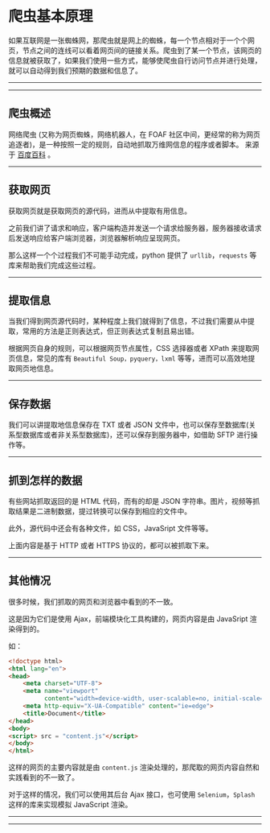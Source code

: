 # 爬虫基本原理

如果互联网是一张蜘蛛网，那爬虫就是网上的蜘蛛，每一个节点相对于一个个网页，节点之间的连线可以看着网页间的链接关系。爬虫到了某一个节点，该网页的信息就被获取了，如果我们使用一些方式，能够使爬虫自行访问节点并进行处理，就可以自动得到我们预期的数据和信息了。

---
---

## 爬虫概述

网络爬虫 (又称为网页蜘蛛，网络机器人，在 FOAF 社区中间，更经常的称为网页追逐者)，是一种按照一定的规则，自动地抓取万维网信息的程序或者脚本。
来源于 [百度百科](https://baike.baidu.com/item/%E7%BD%91%E7%BB%9C%E7%88%AC%E8%99%AB) 。

---

## 获取网页

获取网页就是获取网页的源代码，进而从中提取有用信息。

之前我们讲了请求和响应，客户端构造并发送一个请求给服务器，服务器接收请求后发送响应给客户端浏览器，浏览器解析响应呈现网页。

那么这样一个个过程我们不可能手动完成，python 提供了 ```urllib```，```requests``` 等库来帮助我们完成这些过程。

---

## 提取信息

当我们得到网页源代码时，某种程度上我们就得到了信息，不过我们需要从中提取，常用的方法是正则表达式，但正则表达式复制且易出错。

根据网页自身的规则，可以根据网页节点属性，CSS 选择器或者 XPath 来提取网页信息，常见的库有 ```Beautiful Soup，pyquery，lxml``` 等等，进而可以高效地提取网页地信息。

---

## 保存数据

我们可以讲提取地信息保存在 TXT 或者 JSON 文件中，也可以保存至数据库(关系型数据库或者非关系型数据库)，还可以保存到服务器中，如借助 SFTP 进行操作等。

---

## 抓到怎样的数据

有些网站抓取返回的是 HTML 代码，而有的却是 JSON 字符串。图片，视频等抓取结果是二进制数据，提过转换可以保存到相应的文件中。

此外，源代码中还会有各种文件，如 CSS，JavaSript 文件等等。

上面内容是基于 HTTP 或者 HTTPS 协议的，都可以被抓取下来。

---

## 其他情况

很多时候，我们抓取的网页和浏览器中看到的不一致。

这是因为它们是使用 Ajax，前端模块化工具构建的，网页内容是由 JavaSript 渲染得到的。

如：

```html
<!doctype html>
<html lang="en">
<head>
    <meta charset="UTF-8">
    <meta name="viewport"
          content="width=device-width, user-scalable=no, initial-scale=1.0, maximum-scale=1.0, minimum-scale=1.0">
    <meta http-equiv="X-UA-Compatible" content="ie=edge">
    <title>Document</title>
</head>
<body>
<script> src = "content.js"</script>
</body>
</html>
```

这样的网页的主要内容就是由 ```content.js``` 渲染处理的，那爬取的网页内容自然和实践看到的不一致了。

对于这样的情况，我们可以使用其后台 Ajax 接口，也可使用 ```Selenium```，```Splash``` 这样的库来实现模拟 JavaScript 渲染。

---
---